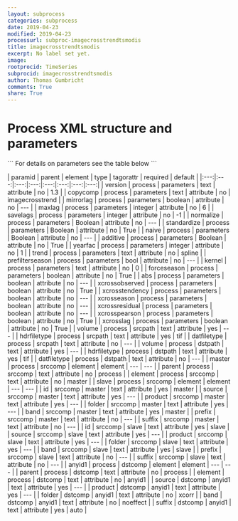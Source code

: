```yaml
---
layout: subprocess
categories: subprocess
date: 2019-04-23
modified: 2019-04-23
processurl: subproc-imagecrosstrendtsmodis
title: imagecrosstrendtsmodis
excerpt: No label set yet.
image: 
rootprocid: TimeSeries
subprocid: imagecrosstrendtsmodis
author: Thomas Gumbricht
comments: True
share: True
---
```


<h1 class='foot-description'>Process XML structure and parameters</h1>
```
For details on parameters see the table below
<?xml version="1.0" ?>
<process>
  <!--Generated from python-->
  <userproj plotid="yourplotid" projectid="yourprojectid" siteid="yoursiteid" system="systemid" tractid="yourtractid" userid="youruserid"/>
  <period endday="DD" endmonth="MM" endyear="YYYY" seasonendday="DD" seasonendmonth="MM" seasonstartday="DD" seasonstartmonth="MM" startday="DD" startmonth="MM" startyear="YYYY" timestep="timestep"/>
  <parameters abs="True/False" additive="True/False" copycomp="txtstring" forceseason="True/False" kernel="txtstring" maxlag="xyz" mirrorlag="True/False" naive="True/False" normalize="True/False" prefilterseason="True/False" savelags="xyz" standardize="True/False" trend="txtstring" version="txtstring" xcrosseason="True/False" xcrosslag="True/False" xcrossobserved="True/False" xcrosspearson="True/False" xcrossresidual="True/False" xcrosstendency="True/False" yearfac="xyz"/>
  <srcpath datfiletype="txtstring" hdrfiletype="txtstring" volume="txtstring"/>
  <dstpath datfiletype="txtstring" hdrfiletype="txtstring" volume="txtstring"/>
  <srccomp element="txtstring" parent="txtstring">
    <master band="txtstring" folder="txtstring" id="txtstring" prefix="txtstring" product="txtstring" source="txtstring" suffix="txtstring"/>
    <slave band="txtstring" folder="txtstring" id="txtstring" prefix="txtstring" product="txtstring" source="txtstring" suffix="txtstring"/>
  </srccomp>
  <dstcomp element="txtstring" parent="txtstring">
    <anyid1 band="txtstring" folder="txtstring" product="txtstring" source="txtstring" suffix="txtstring"/>
  </dstcomp>
</process>
```

| paramid | parent | element | type | tagorattr | required | default |
|:---:|:---:|:---:|:---:|:---:|:---:|:---:|:---:|
| version | process | parameters | text | attribute | no | 1.3 |
| copycomp | process | parameters | text | attribute | no | imagecrosstrend |
| mirrorlag | process | parameters | boolean | attribute | no | --- |
| maxlag | process | parameters | integer | attribute | no | 6 |
| savelags | process | parameters | integer | attribute | no | -1 |
| normalize | process | parameters | Boolean | attribute | no | --- |
| standardize | process | parameters | Boolean | attribute | no | True |
| naive | process | parameters | Boolean | attribute | no | --- |
| additive | process | parameters | Boolean | attribute | no | True |
| yearfac | process | parameters | integer | attribute | no | 1 |
| trend | process | parameters | text | attribute | no | spline |
| prefilterseason | process | parameters | bool | attribute | no | --- |
| kernel | process | parameters | text | attribute | no | 0 |
| forceseason | process | parameters | boolean | attribute | no | True |
| abs | process | parameters | boolean | attribute | no | --- |
| xcrossobserved | process | parameters | boolean | attribute | no | True |
| xcrosstendency | process | parameters | boolean | attribute | no | --- |
| xcrosseason | process | parameters | boolean | attribute | no | --- |
| xcrossresidual | process | parameters | boolean | attribute | no | --- |
| xcrosspearson | process | parameters | boolean | attribute | no | True |
| xcrosslag | process | parameters | boolean | attribute | no | True |
| volume | process | srcpath | text | attribute | yes | --- |
| hdrfiletype | process | srcpath | text | attribute | yes | tif |
| datfiletype | process | srcpath | text | attribute | no | --- |
| volume | process | dstpath | text | attribute | yes | --- |
| hdrfiletype | process | dstpath | text | attribute | yes | tif |
| datfiletype | process | dstpath | text | attribute | no | --- |
| master | process | srccomp | element | element | --- | --- |
| parent | process | srccomp | text | attribute | no | process |
| element | process | srccomp | text | attribute | no | master |
| slave | process | srccomp | element | element | --- | --- |
| id | srccomp | master | text | attribute | yes | master |
| source | srccomp | master | text | attribute | yes | --- |
| product | srccomp | master | text | attribute | yes | --- |
| folder | srccomp | master | text | attribute | yes | --- |
| band | srccomp | master | text | attribute | yes | master |
| prefix | srccomp | master | text | attribute | no | --- |
| suffix | srccomp | master | text | attribute | no | --- |
| id | srccomp | slave | text | attribute | yes | slave |
| source | srccomp | slave | text | attribute | yes | --- |
| product | srccomp | slave | text | attribute | yes | --- |
| folder | srccomp | slave | text | attribute | yes | --- |
| band | srccomp | slave | text | attribute | yes | slave |
| prefix | srccomp | slave | text | attribute | no | --- |
| suffix | srccomp | slave | text | attribute | no | --- |
| anyid1 | process | dstcomp | element | element | --- | --- |
| parent | process | dstcomp | text | attribute | no | process |
| element | process | dstcomp | text | attribute | no | anyid1 |
| source | dstcomp | anyid1 | text | attribute | yes | --- |
| product | dstcomp | anyid1 | text | attribute | yes | --- |
| folder | dstcomp | anyid1 | text | attribute | no | xcorr |
| band | dstcomp | anyid1 | text | attribute | no | noeffect |
| suffix | dstcomp | anyid1 | text | attribute | yes | auto |
